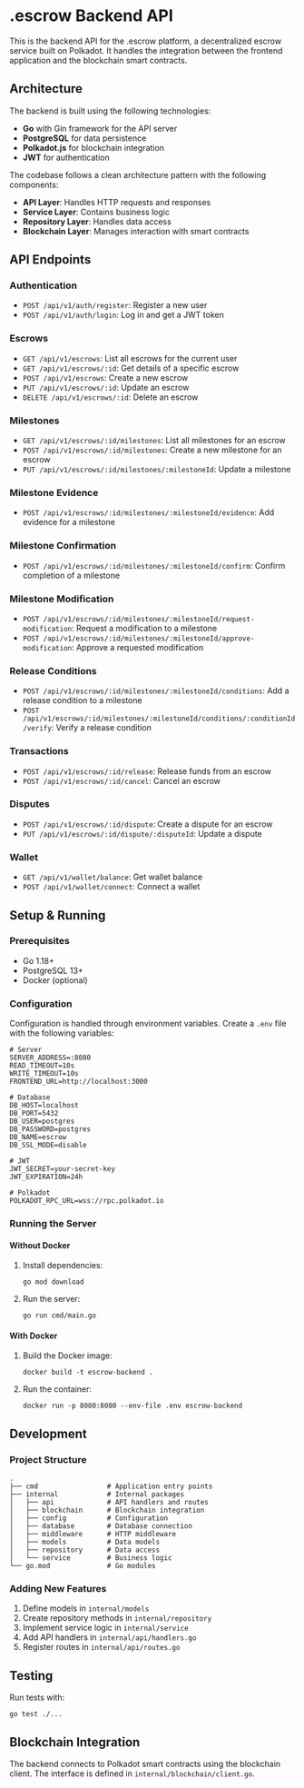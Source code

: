 # .escrow Backend API

This is the backend API for the .escrow platform, a decentralized escrow service built on Polkadot. It handles the integration between the frontend application and the blockchain smart contracts.

## Architecture

The backend is built using the following technologies:

- **Go** with Gin framework for the API server
- **PostgreSQL** for data persistence
- **Polkadot.js** for blockchain integration
- **JWT** for authentication

The codebase follows a clean architecture pattern with the following components:

- **API Layer**: Handles HTTP requests and responses
- **Service Layer**: Contains business logic
- **Repository Layer**: Handles data access
- **Blockchain Layer**: Manages interaction with smart contracts

## API Endpoints

### Authentication
- `POST /api/v1/auth/register`: Register a new user
- `POST /api/v1/auth/login`: Log in and get a JWT token

### Escrows
- `GET /api/v1/escrows`: List all escrows for the current user
- `GET /api/v1/escrows/:id`: Get details of a specific escrow
- `POST /api/v1/escrows`: Create a new escrow
- `PUT /api/v1/escrows/:id`: Update an escrow
- `DELETE /api/v1/escrows/:id`: Delete an escrow

### Milestones
- `GET /api/v1/escrows/:id/milestones`: List all milestones for an escrow
- `POST /api/v1/escrows/:id/milestones`: Create a new milestone for an escrow
- `PUT /api/v1/escrows/:id/milestones/:milestoneId`: Update a milestone

### Milestone Evidence
- `POST /api/v1/escrows/:id/milestones/:milestoneId/evidence`: Add evidence for a milestone

### Milestone Confirmation
- `POST /api/v1/escrows/:id/milestones/:milestoneId/confirm`: Confirm completion of a milestone

### Milestone Modification
- `POST /api/v1/escrows/:id/milestones/:milestoneId/request-modification`: Request a modification to a milestone
- `POST /api/v1/escrows/:id/milestones/:milestoneId/approve-modification`: Approve a requested modification

### Release Conditions
- `POST /api/v1/escrows/:id/milestones/:milestoneId/conditions`: Add a release condition to a milestone
- `POST /api/v1/escrows/:id/milestones/:milestoneId/conditions/:conditionId/verify`: Verify a release condition

### Transactions
- `POST /api/v1/escrows/:id/release`: Release funds from an escrow
- `POST /api/v1/escrows/:id/cancel`: Cancel an escrow

### Disputes
- `POST /api/v1/escrows/:id/dispute`: Create a dispute for an escrow
- `PUT /api/v1/escrows/:id/dispute/:disputeId`: Update a dispute

### Wallet
- `GET /api/v1/wallet/balance`: Get wallet balance
- `POST /api/v1/wallet/connect`: Connect a wallet

## Setup & Running

### Prerequisites
- Go 1.18+
- PostgreSQL 13+
- Docker (optional)

### Configuration
Configuration is handled through environment variables. Create a `.env` file with the following variables:

```
# Server
SERVER_ADDRESS=:8080
READ_TIMEOUT=10s
WRITE_TIMEOUT=10s
FRONTEND_URL=http://localhost:3000

# Database
DB_HOST=localhost
DB_PORT=5432
DB_USER=postgres
DB_PASSWORD=postgres
DB_NAME=escrow
DB_SSL_MODE=disable

# JWT
JWT_SECRET=your-secret-key
JWT_EXPIRATION=24h

# Polkadot
POLKADOT_RPC_URL=wss://rpc.polkadot.io
```

### Running the Server

#### Without Docker
1. Install dependencies:
   ```
   go mod download
   ```

2. Run the server:
   ```
   go run cmd/main.go
   ```

#### With Docker
1. Build the Docker image:
   ```
   docker build -t escrow-backend .
   ```

2. Run the container:
   ```
   docker run -p 8080:8080 --env-file .env escrow-backend
   ```

## Development

### Project Structure
```
.
├── cmd                 # Application entry points
├── internal            # Internal packages
│   ├── api             # API handlers and routes
│   ├── blockchain      # Blockchain integration
│   ├── config          # Configuration
│   ├── database        # Database connection
│   ├── middleware      # HTTP middleware
│   ├── models          # Data models
│   ├── repository      # Data access
│   └── service         # Business logic
└── go.mod              # Go modules
```

### Adding New Features
1. Define models in `internal/models`
2. Create repository methods in `internal/repository`
3. Implement service logic in `internal/service`
4. Add API handlers in `internal/api/handlers.go`
5. Register routes in `internal/api/routes.go`

## Testing
Run tests with:
```
go test ./...
```

## Blockchain Integration
The backend connects to Polkadot smart contracts using the blockchain client. The interface is defined in `internal/blockchain/client.go`. 